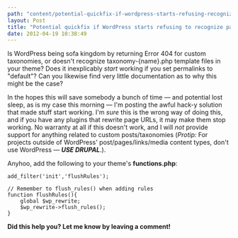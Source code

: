 ```yaml
---
path: "content/potential-quickfix-if-wordpress-starts-refusing-recognize-page-templates-custom-taxonomies"
layout: Post
title: "Potential quickfix if WordPress starts refusing to recognize page templates for custom taxonomies when permalinks are on"
date: 2012-04-19 10:38:49
---
```


Is WordPress being sofa kingdom by returning Error 404 for custom taxonomies, or doesn't recognize taxonomy-{name}.php template files in your theme? Does it inexplicably *start* working if you set permalinks to "default"? Can you likewise find very little documentation as to why this might be the case?

In the hopes this will save somebody a bunch of time — and potential lost sleep, as is my case this morning — I'm posting the awful hack-y solution that made stuff start working. I'm *sure* this is the wrong way of doing this, and if you have any plugins that rewrite page URLs, it may make them stop working. No warranty at all if this doesn't work, and I will *not* provide support for anything related to custom posts/taxonomies (*Protip:* For projects outside of WordPress' post/pages/links/media content types, don't use WordPress — ***USE DRUPAL***.).

Anyhoo, add the following to your theme's **functions.php**:

~~~
add_filter('init','flushRules');

// Remember to flush_rules() when adding rules
function flushRules(){
    global $wp_rewrite;
    $wp_rewrite->flush_rules();
}
~~~

**Did this help you? Let me know by leaving a comment!**